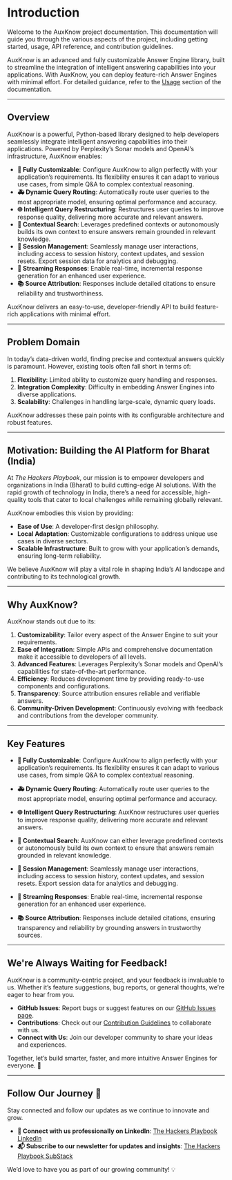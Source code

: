 # Introduction

Welcome to the AuxKnow project documentation. This documentation will guide you through the various aspects of the project, including getting started, usage, API reference, and contribution guidelines.

AuxKnow is an advanced and fully customizable Answer Engine library, built to streamline the integration of intelligent answering capabilities into your applications. With AuxKnow, you can deploy feature-rich Answer Engines with minimal effort. For detailed guidance, refer to the [Usage](usage.md) section of the documentation.

---

## Overview

AuxKnow is a powerful, Python-based library designed to help developers seamlessly integrate intelligent answering capabilities into their applications. Powered by Perplexity’s Sonar models and OpenAI’s infrastructure, AuxKnow enables:

- **🚨 Fully Customizable**: Configure AuxKnow to align perfectly with your application’s requirements. Its flexibility ensures it can adapt to various use cases, from simple Q&A to complex contextual reasoning.
- **🚑 Dynamic Query Routing**: Automatically route user queries to the most appropriate model, ensuring optimal performance and accuracy.
- **🌐 Intelligent Query Restructuring**: Restructures user queries to improve response quality, delivering more accurate and relevant answers.
- **🔧 Contextual Search**: Leverages predefined contexts or autonomously builds its own context to ensure answers remain grounded in relevant knowledge.
- **🔐 Session Management**: Seamlessly manage user interactions, including access to session history, context updates, and session resets. Export session data for analytics and debugging.
- **🚀 Streaming Responses**: Enable real-time, incremental response generation for an enhanced user experience.
- **📚 Source Attribution**: Responses include detailed citations to ensure reliability and trustworthiness.

AuxKnow delivers an easy-to-use, developer-friendly API to build feature-rich applications with minimal effort.

---

## Problem Domain

In today’s data-driven world, finding precise and contextual answers quickly is paramount. However, existing tools often fall short in terms of:

1. **Flexibility**: Limited ability to customize query handling and responses.
2. **Integration Complexity**: Difficulty in embedding Answer Engines into diverse applications.
3. **Scalability**: Challenges in handling large-scale, dynamic query loads.

AuxKnow addresses these pain points with its configurable architecture and robust features.

---

## Motivation: Building the AI Platform for Bharat (India)

At _The Hackers Playbook_, our mission is to empower developers and organizations in India (Bharat) to build cutting-edge AI solutions. With the rapid growth of technology in India, there’s a need for accessible, high-quality tools that cater to local challenges while remaining globally relevant.

AuxKnow embodies this vision by providing:

- **Ease of Use**: A developer-first design philosophy.
- **Local Adaptation**: Customizable configurations to address unique use cases in diverse sectors.
- **Scalable Infrastructure**: Built to grow with your application’s demands, ensuring long-term reliability.

We believe AuxKnow will play a vital role in shaping India’s AI landscape and contributing to its technological growth.

---

## Why AuxKnow?

AuxKnow stands out due to its:

1. **Customizability**: Tailor every aspect of the Answer Engine to suit your requirements.
2. **Ease of Integration**: Simple APIs and comprehensive documentation make it accessible to developers of all levels.
3. **Advanced Features**: Leverages Perplexity’s Sonar models and OpenAI’s capabilities for state-of-the-art performance.
4. **Efficiency**: Reduces development time by providing ready-to-use components and configurations.
5. **Transparency**: Source attribution ensures reliable and verifiable answers.
6. **Community-Driven Development**: Continuously evolving with feedback and contributions from the developer community.

---

## Key Features

- **🚨 Fully Customizable**: Configure AuxKnow to align perfectly with your application’s requirements. Its flexibility ensures it can adapt to various use cases, from simple Q&A to complex contextual reasoning.

- **🚑 Dynamic Query Routing**: Automatically route user queries to the most appropriate model, ensuring optimal performance and accuracy.

- **🌐 Intelligent Query Restructuring**: AuxKnow restructures user queries to improve response quality, delivering more accurate and relevant answers.

- **🔧 Contextual Search**: AuxKnow can either leverage predefined contexts or autonomously build its own context to ensure that answers remain grounded in relevant knowledge.

- **🔐 Session Management**: Seamlessly manage user interactions, including access to session history, context updates, and session resets. Export session data for analytics and debugging.

- **🚀 Streaming Responses**: Enable real-time, incremental response generation for an enhanced user experience.

- **📚 Source Attribution**: Responses include detailed citations, ensuring transparency and reliability by grounding answers in trustworthy sources.

---

## We're Always Waiting for Feedback!

AuxKnow is a community-centric project, and your feedback is invaluable to us. Whether it’s feature suggestions, bug reports, or general thoughts, we’re eager to hear from you.

- **GitHub Issues**: Report bugs or suggest features on our [GitHub Issues page](https://github.com/yourusername/auxknow/issues).
- **Contributions**: Check out our [Contribution Guidelines](contributions.md) to collaborate with us.
- **Connect with Us**: Join our developer community to share your ideas and experiences.

Together, let’s build smarter, faster, and more intuitive Answer Engines for everyone. 🚀

---

## Follow Our Journey 🌟

Stay connected and follow our updates as we continue to innovate and grow.

- **💼 Connect with us professionally on LinkedIn**: [The Hackers Playbook LinkedIn](https://www.linkedin.com/company/the-hackers-playbook/)
- **📬 Subscribe to our newsletter for updates and insights**: [The Hackers Playbook SubStack](https://thehackersplaybook.substack.com/)

We’d love to have you as part of our growing community! 💡
